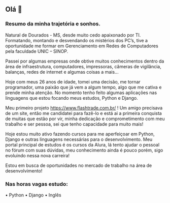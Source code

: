 ## Olá 👋

### Resumo da minha trajetória e sonhos.

Natural de Dourados - MS, desde muito cedo apaixonado por TI. Formatando, montando e desvendando os mistérios dos PC’s, tive a oportunidade me formar em Gerenciamento em Redes de 
Computadores pela faculdade UNIC – SINOP.

Passei por algumas empresas onde obtive muitos conhecimentos dentro da área de infraestrutura, computadores, impressoras, câmeras de vigilância, balanças, redes de internet e algumas coisas a mais...

Hoje com meus 26 anos de idade, tomei uma decisão, me tornar programador, uma paixão que já vem a algum tempo, algo que me cativa e prende minha atenção. No momento tenho feito algumas aplicações nas linguagens que estou focando meus estudos, Python e Django.

Meu primeiro projeto https://www.flashtrade.com.br/ ! Um amigo precisava de um site, então me candidatei para fazê-lo e está ai a primeira conquista de muitas que estão por vir, minha dedicação e comprometimento com meu trabalho e ser pessoa, sei que tenho capacidade para muito mais! 

Hoje estou muito ativo fazendo cursos para me aperfeiçoar em Python, Django e outras linguagens necessárias para o desenvolvimento. Meu portal principal de estudos é os cursos da Alura, lá tento ajudar o pessoal no fórum com suas dúvidas, meu conhecimento ainda é pouco porém, sigo evoluindo nessa nova carreira!

Estou em busca de oportunidades no mercado de trabalho na área de desenvolvimento!

### Nas horas vagas estudo:

•	Python
•	Django
•	Inglês
